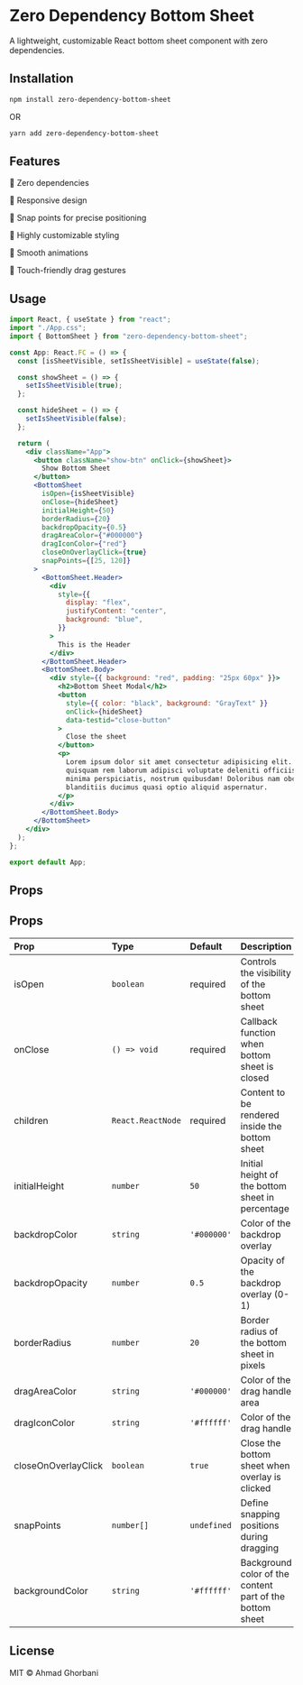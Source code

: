 # Zero Dependency Bottom Sheet

A lightweight, customizable React bottom sheet component with zero dependencies.

## Installation

```bash
npm install zero-dependency-bottom-sheet
```

OR

```bash
yarn add zero-dependency-bottom-sheet
```

## Features

🚫 Zero dependencies

📱 Responsive design

🎯 Snap points for precise positioning

🎨 Highly customizable styling

🔄 Smooth animations

📲 Touch-friendly drag gestures

## Usage

```jsx
import React, { useState } from "react";
import "./App.css";
import { BottomSheet } from "zero-dependency-bottom-sheet";

const App: React.FC = () => {
  const [isSheetVisible, setIsSheetVisible] = useState(false);

  const showSheet = () => {
    setIsSheetVisible(true);
  };

  const hideSheet = () => {
    setIsSheetVisible(false);
  };

  return (
    <div className="App">
      <button className="show-btn" onClick={showSheet}>
        Show Bottom Sheet
      </button>
      <BottomSheet
        isOpen={isSheetVisible}
        onClose={hideSheet}
        initialHeight={50}
        borderRadius={20}
        backdropOpacity={0.5}
        dragAreaColor={"#000000"}
        dragIconColor={"red"}
        closeOnOverlayClick={true}
        snapPoints={[25, 120]}
      >
        <BottomSheet.Header>
          <div
            style={{
              display: "flex",
              justifyContent: "center",
              background: "blue",
            }}
          >
            This is the Header
          </div>
        </BottomSheet.Header>
        <BottomSheet.Body>
          <div style={{ background: "red", padding: "25px 60px" }}>
            <h2>Bottom Sheet Modal</h2>
            <button
              style={{ color: "black", background: "GrayText" }}
              onClick={hideSheet}
              data-testid="close-button"
            >
              Close the sheet
            </button>
            <p>
              Lorem ipsum dolor sit amet consectetur adipisicing elit. Maiores,
              quisquam rem laborum adipisci voluptate deleniti officiis alias
              minima perspiciatis, nostrum quibusdam! Doloribus nam obcaecati
              blanditiis ducimus quasi optio aliquid aspernatur.
            </p>
          </div>
        </BottomSheet.Body>
      </BottomSheet>
    </div>
  );
};

export default App;
```

## Props

## Props

| Prop                | Type              | Default     | Description                                              | Required/Optional |
| :------------------ | :---------------- | :---------- | :------------------------------------------------------- | :---------------- |
| isOpen              | `boolean`         | required    | Controls the visibility of the bottom sheet              | Required          |
| onClose             | `() => void`      | required    | Callback function when bottom sheet is closed            | Required          |
| children            | `React.ReactNode` | required    | Content to be rendered inside the bottom sheet           | Required          |
| initialHeight       | `number`          | `50`        | Initial height of the bottom sheet in percentage         | Optional          |
| backdropColor       | `string`          | `'#000000'` | Color of the backdrop overlay                            | Optional          |
| backdropOpacity     | `number`          | `0.5`       | Opacity of the backdrop overlay (0-1)                    | Optional          |
| borderRadius        | `number`          | `20`        | Border radius of the bottom sheet in pixels              | Optional          |
| dragAreaColor       | `string`          | `'#000000'` | Color of the drag handle area                            | Optional          |
| dragIconColor       | `string`          | `'#ffffff'` | Color of the drag handle                                 | Optional          |
| closeOnOverlayClick | `boolean`         | `true`      | Close the bottom sheet when overlay is clicked           | Optional          |
| snapPoints          | `number[]`        | `undefined` | Define snapping positions during dragging                | Optional          |
| backgroundColor     | `string`          | `'#ffffff'` | Background color of the content part of the bottom sheet | Optional          |

## License

MIT © Ahmad Ghorbani
